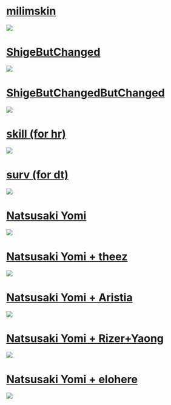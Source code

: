 # [milimskin](https://milinho.s-ul.eu/ZFWRtctP)
![](https://media.discordapp.net/attachments/745632745128067192/890457377084674068/screenshot468.jpg?width=1202&height=676)

# [ShigeButChanged](https://milinho.s-ul.eu/7eP2UZcz)
![](https://media.discordapp.net/attachments/745632745128067192/890457085412790292/screenshot466.jpg?width=1202&height=676)

# [ShigeButChangedButChanged](https://milinho.s-ul.eu/hYjpBGaT)
![](https://media.discordapp.net/attachments/745632745128067192/890457242497859594/screenshot467.jpg?width=1202&height=676)

# [skill (for hr)](https://milinho.s-ul.eu/xBlymi1Z)
![](https://media.discordapp.net/attachments/745632745128067192/890460114845319198/screenshot471.jpg?width=1202&height=676)

# [surv (for dt)](https://milinho.s-ul.eu/qTBbOGui)
![](https://media.discordapp.net/attachments/745632745128067192/890460335100813362/screenshot473.jpg?width=1202&height=676)

# [Natsusaki Yomi](https://milinho.s-ul.eu/TTJjpnEj)
![](https://cdn.discordapp.com/attachments/716098643505184849/847292352196116501/unknown.png)

# [Natsusaki Yomi + theez](https://milinho.s-ul.eu/FfengtM1) 
![](https://osu.ppy.sh/ss/16935584/378b)

# [Natsusaki Yomi + Aristia](https://milinho.s-ul.eu/T447ipbe)
![](https://cdn.discordapp.com/attachments/716098643505184849/866312038539591710/unknown.png)

# [Natsusaki Yomi + Rizer+Yaong](https://milinho.s-ul.eu/DjvKaMY7)
![](https://osu.ppy.sh/ss/16673910/96d7)

# [Natsusaki Yomi + elohere](https://milinho.s-ul.eu/sep3dhnk)
![](https://cdn.discordapp.com/attachments/716098643505184849/866312207712649226/unknown.png)
